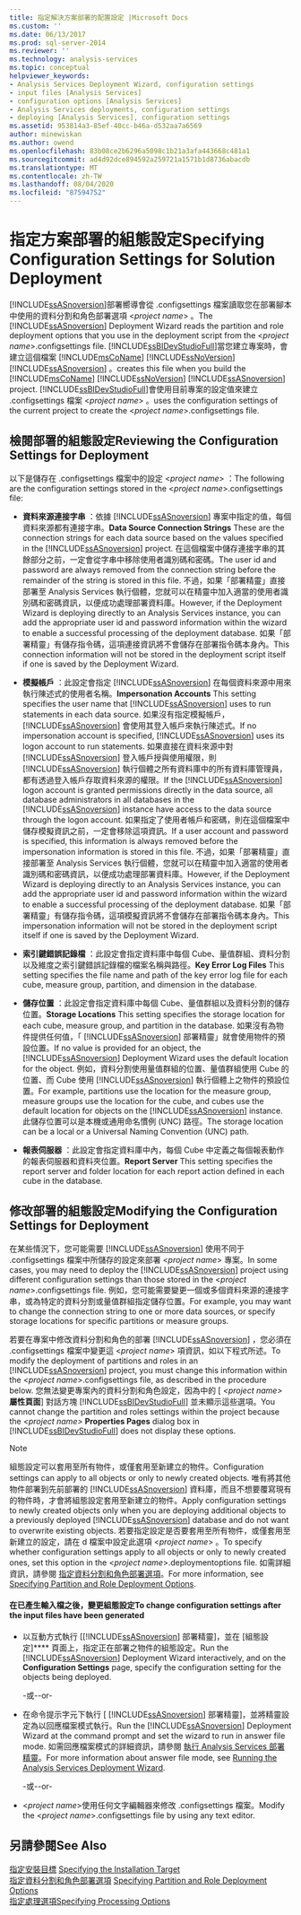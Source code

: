 ```yaml
---
title: 指定解決方案部署的配置設定 |Microsoft Docs
ms.custom: ''
ms.date: 06/13/2017
ms.prod: sql-server-2014
ms.reviewer: ''
ms.technology: analysis-services
ms.topic: conceptual
helpviewer_keywords:
- Analysis Services Deployment Wizard, configuration settings
- input files [Analysis Services]
- configuration options [Analysis Services]
- Analysis Services deployments, configuration settings
- deploying [Analysis Services], configuration settings
ms.assetid: 953814a3-85ef-40cc-b46a-d532aa7a6569
author: minewiskan
ms.author: owend
ms.openlocfilehash: 83b08ce2b6296a5098c1b21a3afa443668c481a1
ms.sourcegitcommit: ad4d92dce894592a259721a1571b1d8736abacdb
ms.translationtype: MT
ms.contentlocale: zh-TW
ms.lasthandoff: 08/04/2020
ms.locfileid: "87594752"
---
```

# <a name="specifying-configuration-settings-for-solution-deployment"></a><span data-ttu-id="b5ae4-102">指定方案部署的組態設定</span><span class="sxs-lookup"><span data-stu-id="b5ae4-102">Specifying Configuration Settings for Solution Deployment</span></span>
  <span data-ttu-id="b5ae4-103">[!INCLUDE[ssASnoversion](../../includes/ssasnoversion-md.md)]部署嚮導會從 .configsettings 檔案讀取您在部署腳本中使用的資料分割和角色部署選項 \<*project name*> 。</span><span class="sxs-lookup"><span data-stu-id="b5ae4-103">The [!INCLUDE[ssASnoversion](../../includes/ssasnoversion-md.md)] Deployment Wizard reads the partition and role deployment options that you use in the deployment script from the \<*project name*>.configsettings file.</span></span> [!INCLUDE[ssBIDevStudioFull](../../includes/ssbidevstudiofull-md.md)]<span data-ttu-id="b5ae4-104">當您建立專案時，會建立這個檔案 [!INCLUDE[msCoName](../../includes/msconame-md.md)] [!INCLUDE[ssNoVersion](../../includes/ssnoversion-md.md)] [!INCLUDE[ssASnoversion](../../includes/ssasnoversion-md.md)] 。</span><span class="sxs-lookup"><span data-stu-id="b5ae4-104">creates this file when you build the [!INCLUDE[msCoName](../../includes/msconame-md.md)] [!INCLUDE[ssNoVersion](../../includes/ssnoversion-md.md)] [!INCLUDE[ssASnoversion](../../includes/ssasnoversion-md.md)] project.</span></span> [!INCLUDE[ssBIDevStudioFull](../../includes/ssbidevstudiofull-md.md)]<span data-ttu-id="b5ae4-105">會使用目前專案的設定值來建立 .configsettings 檔案 \<*project name*> 。</span><span class="sxs-lookup"><span data-stu-id="b5ae4-105">uses the configuration settings of the current project to create the \<*project name*>.configsettings file.</span></span>  
  
## <a name="reviewing-the-configuration-settings-for-deployment"></a><span data-ttu-id="b5ae4-106">檢閱部署的組態設定</span><span class="sxs-lookup"><span data-stu-id="b5ae4-106">Reviewing the Configuration Settings for Deployment</span></span>  
 <span data-ttu-id="b5ae4-107">以下是儲存在 .configsettings 檔案中的設定 \<*project name*> ：</span><span class="sxs-lookup"><span data-stu-id="b5ae4-107">The following are the configuration settings stored in the \<*project name*>.configsettings file:</span></span>  
  
-   <span data-ttu-id="b5ae4-108">**資料來源連接字串** ：依據 [!INCLUDE[ssASnoversion](../../includes/ssasnoversion-md.md)] 專案中指定的值，每個資料來源都有連接字串。</span><span class="sxs-lookup"><span data-stu-id="b5ae4-108">**Data Source Connection Strings** These are the connection strings for each data source based on the values specified in the [!INCLUDE[ssASnoversion](../../includes/ssasnoversion-md.md)] project.</span></span> <span data-ttu-id="b5ae4-109">在這個檔案中儲存連接字串的其餘部分之前，一定會從字串中移除使用者識別碼和密碼。</span><span class="sxs-lookup"><span data-stu-id="b5ae4-109">The user id and password are always removed from the connection string before the remainder of the string is stored in this file.</span></span> <span data-ttu-id="b5ae4-110">不過，如果「部署精靈」直接部署至 Analysis Services 執行個體，您就可以在精靈中加入適當的使用者識別碼和密碼資訊，以便成功處理部署資料庫。</span><span class="sxs-lookup"><span data-stu-id="b5ae4-110">However, if the Deployment Wizard is deploying directly to an Analysis Services instance, you can add the appropriate user id and password information within the wizard to enable a successful processing of the deployment database.</span></span> <span data-ttu-id="b5ae4-111">如果「部署精靈」有儲存指令碼，這項連接資訊將不會儲存在部署指令碼本身內。</span><span class="sxs-lookup"><span data-stu-id="b5ae4-111">This connection information will not be stored in the deployment script itself if one is saved by the Deployment Wizard.</span></span>  
  
-   <span data-ttu-id="b5ae4-112">**模擬帳戶** ：此設定會指定 [!INCLUDE[ssASnoversion](../../includes/ssasnoversion-md.md)] 在每個資料來源中用來執行陳述式的使用者名稱。</span><span class="sxs-lookup"><span data-stu-id="b5ae4-112">**Impersonation Accounts** This setting specifies the user name that [!INCLUDE[ssASnoversion](../../includes/ssasnoversion-md.md)] uses to run statements in each data source.</span></span> <span data-ttu-id="b5ae4-113">如果沒有指定模擬帳戶， [!INCLUDE[ssASnoversion](../../includes/ssasnoversion-md.md)] 會使用其登入帳戶來執行陳述式。</span><span class="sxs-lookup"><span data-stu-id="b5ae4-113">If no impersonation account is specified, [!INCLUDE[ssASnoversion](../../includes/ssasnoversion-md.md)] uses its logon account to run statements.</span></span> <span data-ttu-id="b5ae4-114">如果直接在資料來源中對 [!INCLUDE[ssASnoversion](../../includes/ssasnoversion-md.md)] 登入帳戶授與使用權限，則 [!INCLUDE[ssASnoversion](../../includes/ssasnoversion-md.md)] 執行個體之所有資料庫中的所有資料庫管理員，都有透過登入帳戶存取資料來源的權限。</span><span class="sxs-lookup"><span data-stu-id="b5ae4-114">If the [!INCLUDE[ssASnoversion](../../includes/ssasnoversion-md.md)] logon account is granted permissions directly in the data source, all database administrators in all databases in the [!INCLUDE[ssASnoversion](../../includes/ssasnoversion-md.md)] instance have access to the data source through the logon account.</span></span> <span data-ttu-id="b5ae4-115">如果指定了使用者帳戶和密碼，則在這個檔案中儲存模擬資訊之前，一定會移除這項資訊。</span><span class="sxs-lookup"><span data-stu-id="b5ae4-115">If a user account and password is specified, this information is always removed before the impersonation information is stored in this file.</span></span> <span data-ttu-id="b5ae4-116">不過，如果「部署精靈」直接部署至 Analysis Services 執行個體，您就可以在精靈中加入適當的使用者識別碼和密碼資訊，以便成功處理部署資料庫。</span><span class="sxs-lookup"><span data-stu-id="b5ae4-116">However, if the Deployment Wizard is deploying directly to an Analysis Services instance, you can add the appropriate user id and password information within the wizard to enable a successful processing of the deployment database.</span></span> <span data-ttu-id="b5ae4-117">如果「部署精靈」有儲存指令碼，這項模擬資訊將不會儲存在部署指令碼本身內。</span><span class="sxs-lookup"><span data-stu-id="b5ae4-117">This impersonation information will not be stored in the deployment script itself if one is saved by the Deployment Wizard.</span></span>  
  
-   <span data-ttu-id="b5ae4-118">**索引鍵錯誤記錄檔** ：此設定會指定資料庫中每個 Cube、量值群組、資料分割以及維度之索引鍵錯誤記錄檔的檔案名稱與路徑。</span><span class="sxs-lookup"><span data-stu-id="b5ae4-118">**Key Error Log Files** This setting specifies the file name and path of the key error log file for each cube, measure group, partition, and dimension in the database.</span></span>  
  
-   <span data-ttu-id="b5ae4-119">**儲存位置** ：此設定會指定資料庫中每個 Cube、量值群組以及資料分割的儲存位置。</span><span class="sxs-lookup"><span data-stu-id="b5ae4-119">**Storage Locations** This setting specifies the storage location for each cube, measure group, and partition in the database.</span></span> <span data-ttu-id="b5ae4-120">如果沒有為物件提供任何值，「 [!INCLUDE[ssASnoversion](../../includes/ssasnoversion-md.md)] 部署精靈」就會使用物件的預設位置。</span><span class="sxs-lookup"><span data-stu-id="b5ae4-120">If no value is provided for an object, the [!INCLUDE[ssASnoversion](../../includes/ssasnoversion-md.md)] Deployment Wizard uses the default location for the object.</span></span> <span data-ttu-id="b5ae4-121">例如，資料分割使用量值群組的位置、量值群組使用 Cube 的位置、而 Cube 使用 [!INCLUDE[ssASnoversion](../../includes/ssasnoversion-md.md)] 執行個體上之物件的預設位置。</span><span class="sxs-lookup"><span data-stu-id="b5ae4-121">For example, partitions use the location for the measure group, measure groups use the location for the cube, and cubes use the default location for objects on the [!INCLUDE[ssASnoversion](../../includes/ssasnoversion-md.md)] instance.</span></span> <span data-ttu-id="b5ae4-122">此儲存位置可以是本機或通用命名慣例 (UNC) 路徑。</span><span class="sxs-lookup"><span data-stu-id="b5ae4-122">The storage location can be a local or a Universal Naming Convention (UNC) path.</span></span>  
  
-   <span data-ttu-id="b5ae4-123">**報表伺服器** ：此設定會指定資料庫中內，每個 Cube 中定義之每個報表動作的報表伺服器和資料夾位置。</span><span class="sxs-lookup"><span data-stu-id="b5ae4-123">**Report Server** This setting specifies the report server and folder location for each report action defined in each cube in the database.</span></span>  
  
## <a name="modifying-the-configuration-settings-for-deployment"></a><span data-ttu-id="b5ae4-124">修改部署的組態設定</span><span class="sxs-lookup"><span data-stu-id="b5ae4-124">Modifying the Configuration Settings for Deployment</span></span>  
 <span data-ttu-id="b5ae4-125">在某些情況下，您可能需要 [!INCLUDE[ssASnoversion](../../includes/ssasnoversion-md.md)] 使用不同于 .configsettings 檔案中所儲存的設定來部署 \<*project name*> 專案。</span><span class="sxs-lookup"><span data-stu-id="b5ae4-125">In some cases, you may need to deploy the [!INCLUDE[ssASnoversion](../../includes/ssasnoversion-md.md)] project using different configuration settings than those stored in the \<*project name*>.configsettings file.</span></span> <span data-ttu-id="b5ae4-126">例如，您可能需要變更一個或多個資料來源的連接字串，或為特定的資料分割或量值群組指定儲存位置。</span><span class="sxs-lookup"><span data-stu-id="b5ae4-126">For example, you may want to change the connection string to one or more data sources, or specify storage locations for specific partitions or measure groups.</span></span>  
  
 <span data-ttu-id="b5ae4-127">若要在專案中修改資料分割和角色的部署 [!INCLUDE[ssASnoversion](../../includes/ssasnoversion-md.md)] ，您必須在 .configsettings 檔案中變更這 \<*project name*> 項資訊，如以下程式所述。</span><span class="sxs-lookup"><span data-stu-id="b5ae4-127">To modify the deployment of partitions and roles in an [!INCLUDE[ssASnoversion](../../includes/ssasnoversion-md.md)] project, you must change this information within the \<*project name*>.configsettings file, as described in the procedure below.</span></span> <span data-ttu-id="b5ae4-128">您無法變更專案內的資料分割和角色設定，因為中的 [ *\<project name>* **屬性頁面**] 對話方塊 [!INCLUDE[ssBIDevStudioFull](../../includes/ssbidevstudiofull-md.md)] 並未顯示這些選項。</span><span class="sxs-lookup"><span data-stu-id="b5ae4-128">You cannot change the partition and roles settings within the project because the *\<project name>* **Properties Pages** dialog box in [!INCLUDE[ssBIDevStudioFull](../../includes/ssbidevstudiofull-md.md)] does not display these options.</span></span>  
  
> [!NOTE]  
>  <span data-ttu-id="b5ae4-129">組態設定可以套用至所有物件，或僅套用至新建立的物件。</span><span class="sxs-lookup"><span data-stu-id="b5ae4-129">Configuration settings can apply to all objects or only to newly created objects.</span></span> <span data-ttu-id="b5ae4-130">唯有將其他物件部署到先前部署的 [!INCLUDE[ssASnoversion](../../includes/ssasnoversion-md.md)] 資料庫，而且不想要覆寫現有的物件時，才會將組態設定套用至新建立的物件。</span><span class="sxs-lookup"><span data-stu-id="b5ae4-130">Apply configuration settings to newly created objects only when you are deploying additional objects to a previously deployed [!INCLUDE[ssASnoversion](../../includes/ssasnoversion-md.md)] database and do not want to overwrite existing objects.</span></span> <span data-ttu-id="b5ae4-131">若要指定設定是否要套用至所有物件，或僅套用至新建立的設定，請在 d 檔案中設定此選項 \<*project name*> 。</span><span class="sxs-lookup"><span data-stu-id="b5ae4-131">To specify whether configuration settings apply to all objects or only to newly created ones, set this option in the \<*project name*>.deploymentoptions file.</span></span> <span data-ttu-id="b5ae4-132">如需詳細資訊，請參閱 [指定資料分割和角色部署選項](deployment-script-files-partition-and-role-deployment-options.md)。</span><span class="sxs-lookup"><span data-stu-id="b5ae4-132">For more information, see [Specifying Partition and Role Deployment Options](deployment-script-files-partition-and-role-deployment-options.md).</span></span>  
  
#### <a name="to-change-configuration-settings-after-the-input-files-have-been-generated"></a><span data-ttu-id="b5ae4-133">在已產生輸入檔之後，變更組態設定</span><span class="sxs-lookup"><span data-stu-id="b5ae4-133">To change configuration settings after the input files have been generated</span></span>  
  
-   <span data-ttu-id="b5ae4-134">以互動方式執行 [[!INCLUDE[ssASnoversion](../../includes/ssasnoversion-md.md)] 部署精靈]，並在 [組態設定]\*\*\*\* 頁面上，指定正在部署之物件的組態設定。</span><span class="sxs-lookup"><span data-stu-id="b5ae4-134">Run the [!INCLUDE[ssASnoversion](../../includes/ssasnoversion-md.md)] Deployment Wizard interactively, and on the **Configuration Settings** page, specify the configuration setting for the objects being deployed.</span></span>  
  
     <span data-ttu-id="b5ae4-135">-或-</span><span class="sxs-lookup"><span data-stu-id="b5ae4-135">-or-</span></span>  
  
-   <span data-ttu-id="b5ae4-136">在命令提示字元下執行 [ [!INCLUDE[ssASnoversion](../../includes/ssasnoversion-md.md)] 部署精靈]，並將精靈設定為以回應檔案模式執行。</span><span class="sxs-lookup"><span data-stu-id="b5ae4-136">Run the [!INCLUDE[ssASnoversion](../../includes/ssasnoversion-md.md)] Deployment Wizard at the command prompt and set the wizard to run in answer file mode.</span></span> <span data-ttu-id="b5ae4-137">如需回應檔案模式的詳細資訊，請參閱 [執行 Analysis Services 部署精靈](running-the-analysis-services-deployment-wizard.md)。</span><span class="sxs-lookup"><span data-stu-id="b5ae4-137">For more information about answer file mode, see [Running the Analysis Services Deployment Wizard](running-the-analysis-services-deployment-wizard.md).</span></span>  
  
     <span data-ttu-id="b5ae4-138">-或-</span><span class="sxs-lookup"><span data-stu-id="b5ae4-138">-or-</span></span>  
  
-   <span data-ttu-id="b5ae4-139">\<*project name*>使用任何文字編輯器來修改 .configsettings 檔案。</span><span class="sxs-lookup"><span data-stu-id="b5ae4-139">Modify the \<*project name*>.configsettings file by using any text editor.</span></span>  
  
## <a name="see-also"></a><span data-ttu-id="b5ae4-140">另請參閱</span><span class="sxs-lookup"><span data-stu-id="b5ae4-140">See Also</span></span>  
 <span data-ttu-id="b5ae4-141">[指定安裝目標](deployment-script-files-specifying-the-installation-target.md) </span><span class="sxs-lookup"><span data-stu-id="b5ae4-141">[Specifying the Installation Target](deployment-script-files-specifying-the-installation-target.md) </span></span>  
 <span data-ttu-id="b5ae4-142">[指定資料分割和角色部署選項](deployment-script-files-partition-and-role-deployment-options.md) </span><span class="sxs-lookup"><span data-stu-id="b5ae4-142">[Specifying Partition and Role Deployment Options](deployment-script-files-partition-and-role-deployment-options.md) </span></span>  
 [<span data-ttu-id="b5ae4-143">指定處理選項</span><span class="sxs-lookup"><span data-stu-id="b5ae4-143">Specifying Processing Options</span></span>](deployment-script-files-specifying-processing-options.md)  
  
  

